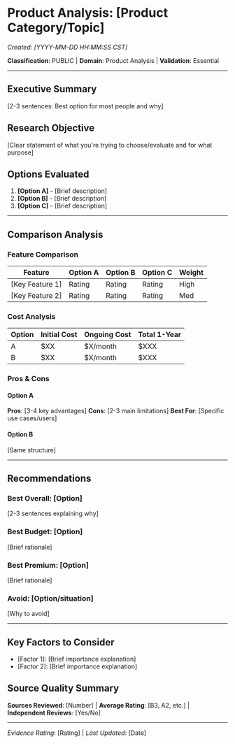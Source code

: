 # Product Analysis: [Product Category/Topic]
*Created: [YYYY-MM-DD HH:MM:SS CST]*

**Classification**: PUBLIC | **Domain**: Product Analysis | **Validation**: Essential

---

## Executive Summary
[2-3 sentences: Best option for most people and why]

## Research Objective
[Clear statement of what you're trying to choose/evaluate and for what purpose]

## Options Evaluated
1. **[Option A]** - [Brief description]
2. **[Option B]** - [Brief description]
3. **[Option C]** - [Brief description]

---

## Comparison Analysis

### Feature Comparison
| Feature | Option A | Option B | Option C | Weight |
|---------|----------|----------|----------|--------|
| [Key Feature 1] | Rating | Rating | Rating | High |
| [Key Feature 2] | Rating | Rating | Rating | Med |

### Cost Analysis
| Option | Initial Cost | Ongoing Cost | Total 1-Year |
|--------|-------------|--------------|-------------|
| A | $XX | $X/month | $XXX |
| B | $XX | $X/month | $XXX |

### Pros & Cons

#### **Option A**
**Pros**: [3-4 key advantages]
**Cons**: [2-3 main limitations]
**Best For**: [Specific use cases/users]

#### **Option B**
[Same structure]

---

## Recommendations

### **Best Overall**: [Option]
[2-3 sentences explaining why]

### **Best Budget**: [Option]
[Brief rationale]

### **Best Premium**: [Option]
[Brief rationale]

### **Avoid**: [Option/situation]
[Why to avoid]

---

## Key Factors to Consider
- [Factor 1]: [Brief importance explanation]
- [Factor 2]: [Brief importance explanation]

## Source Quality Summary
**Sources Reviewed**: [Number] | **Average Rating**: [B3, A2, etc.] | **Independent Reviews**: [Yes/No]

---

*Evidence Rating*: [Rating] | *Last Updated*: [Date]